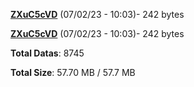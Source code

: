 [**ZXuC5cVD**](/data/ZXuC5cVD.txt) (07/02/23 - 10:03)- 242 bytes

[**ZXuC5cVD**](/data/ZXuC5cVD.txt) (07/02/23 - 10:03)- 242 bytes

**Total Datas**: 8745

**Total Size**: 57.70 MB / 57.7 MB